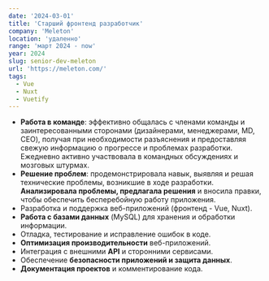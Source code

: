 ```yaml
---
date: '2024-03-01'
title: 'Старший фронтенд разработчик'
company: 'Meleton'
location: 'удаленно'
range: 'март 2024 - now'
year: 2024
slug: senior-dev-meleton
url: 'https://meleton.com/'
tags:
  - Vue
  - Nuxt
  - Vuetify
---
```


- <b>Работа в команде</b>: эффективно общалась с членами команды и заинтересованными сторонами (дизайнерами, менеджерами, MD, CEO), получая при необходимости разъяснения и предоставляя свежую информацию о прогрессе и проблемах разработки. Ежедневно активно участвовала в командных обсуждениях и мозговых штурмах.
- <b>Решение проблем</b>: продемонстрировала навык, выявляя и решая технические проблемы, возникшие в ходе разработки. <b>Анализировала проблемы, предлагала решения</b> и вносила правки, чтобы обеспечить бесперебойную работу приложения.
- Разработка и поддержка веб-приложений (фронтенд - Vue, Nuxt).
- <b>Работа с базами данных</b> (MySQL) для хранения и обработки информации.
- Отладка, тестирование и исправление ошибок в коде.
- <b>Оптимизация производительности</b> веб-приложений.
- Интеграция с внешними <b>API</b> и сторонними сервисами.
- Обеспечение <b>безопасности приложений и защита данных</b>.
- <b>Документация проектов</b> и комментирование кода.
